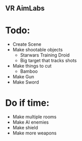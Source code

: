 ## VR AimLabs
# Todo:
- Create Scene
- Make shootable objects
  - Starwars Training Droid
  - Big target that tracks shots
- Make things to cut
  - Bamboo
- Make Gun
- Make Sword

# Do if time:
- Make multiple rooms
- Make AI enemies
- Make shield
- Make more weapons
